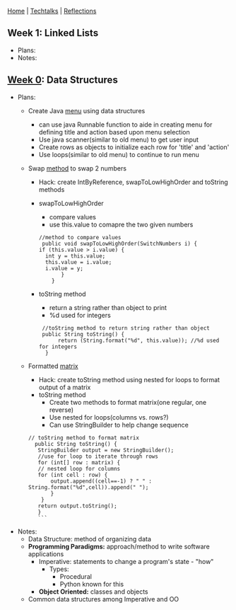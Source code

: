 [Home](https://avabrooks.github.io/avarepository/) | [Techtalks](https://avabrooks.github.io/avarepository/techtalks) | [Reflections](https://avabrooks.github.io/avarepository/reflections) 

## Week 1: Linked Lists
* Plans:
* Notes: 

## [Week 0](https://replit.com/@avabrooks/Tri-3-TT0#README.md): Data Structures
 * Plans: 
     - Create Java [menu](https://replit.com/@avabrooks/Tri-3-TT0#src/Menu.java) using data structures
        - can use java Runnable function to aide in creating menu for defining title and action based upon menu selection 
        - Use java scanner(similar to old menu) to get user input
        - Create rows as objects to initialize each row for 'title' and 'action'  
        - Use loops(similar to old menu) to continue to run menu 
       
     - Swap [method](https://replit.com/@avabrooks/Tri-3-TT0#src/SwitchNumbers.java) to swap 2 numbers
        - Hack: create IntByReference, swapToLowHighOrder and toString methods
        - swapToLowHighOrder
          - compare values
          - use this.value to comapre the two given numbers
          ```
          //method to compare values
           public void swapToLowHighOrder(SwitchNumbers i) {
          if (this.value > i.value) {
            int y = this.value;
            this.value = i.value;
            i.value = y;
                 }
              }
          ```
          
        - toString method
          - return a string rather than object to print 
          - %d used for integers
          ```
           //toString method to return string rather than object
           public String toString() {
                return (String.format("%d", this.value)); //%d used for integers 
            }
           ```
     - Formatted [matrix](https://replit.com/@avabrooks/Tri-3-TT0#src/Matrix.java)
        - Hack: create toString method using nested for loops to format output of a matrix
        - toString method
           - Create two methods to format matrix(one regular, one reverse)
           - Use nested for loops(columns vs. rows?)
           - Can use StringBuilder to help change sequence
         ```
         // toString method to format matrix
           public String toString() {
            StringBuilder output = new StringBuilder();
            //use for loop to iterate through rows
            for (int[] row : matrix) {
            // nested loop for columns 
            for (int cell : row) {
                output.append((cell==-1) ? " " : String.format("%d",cell)).append(" "); 
                }
             }
            return output.toString();
            }
            ```
 * Notes: 
     - Data Structure: method of organizing data
     - **Programming Paradigms:** approach/method to write software applications 
          - Imperative: statements to change a program's state - "how"
               - Types:
                    - Procedural
                    - Python known for this 
          - **Object Oriented:** classes and objects
     - Common data structures among Imperative and OO
